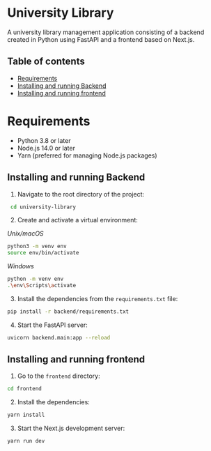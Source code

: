 # University Library

A university library management application consisting of a backend created in Python using FastAPI and a frontend based on Next.js.

## Table of contents

- [Requirements](#requirements)
- [Installing and running Backend](#installing-and-running-Backend)
- [Installing and running frontend](#installing-and-running-frontend)

# Requirements

- Python 3.8 or later
- Node.js 14.0 or later
- Yarn (preferred for managing Node.js packages)

## Installing and running Backend

1. Navigate to the root directory of the project:

```bash
 cd university-library
```

2. Create and activate a virtual environment:

_Unix/macOS_

```bash
python3 -m venv env
source env/bin/activate
```

_Windows_

```bash
python -m venv env
.\env\Scripts\activate
```

3. Install the dependencies from the `requirements.txt` file:

```bash
pip install -r backend/requirements.txt
```

4. Start the FastAPI server:

```bash
uvicorn backend.main:app --reload
```

## Installing and running frontend

1. Go to the `frontend` directory:

```bash
cd frontend
```

2. Install the dependencies:

```bash
yarn install
```

3. Start the Next.js development server:

```bash
yarn run dev
```
